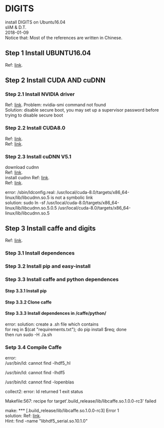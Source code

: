 # DIGITS
install DIGITS on Ubuntu16.04 <br />
sliM & D.T. <br />
2018-01-09 <br />
Notice that: Most of the references are written in Chinese.

## Step 1 Install UBUNTU16.04
Ref: [link](http://www.cnblogs.com/Duane/p/6776302.html"Chinese").
## Step 2 Install CUDA AND cuDNN
### Step 2.1 Install NVIDIA driver
Ref: [link](http://blog.csdn.net/cdwxx1234/article/details/75121562 "Chinese").
Problem: nvidia-smi command not found <br/>
Solution: disable secure boot, you may set up a supervisor password before trying to disable secure boot <br/>
### Step 2.2 Install CUDA8.0
Ref: [link](http://blog.csdn.net/cdwxx1234/article/details/75121562 "Chinese").<br/>
Ref: [link](http://blog.csdn.net/autocyz/article/details/52299889/ "Chinese").
### Step 2.3 Install cuDNN V5.1
download cudnn <br/>
Ref: [link](https://developer.nvidia.com/rdp/cudnn-archive "Chinese").<br/>
install cudnn
Ref: [link](http://blog.csdn.net/cdwxx1234/article/details/75121562 "Chinese").<br/>
Ref: [link](http://blog.csdn.net/jhszh418762259/article/details/52958287?locationNum=8&fps=1 "Chinese").<br/>

error: /sbin/ldconfig.real: /usr/local/cuda-8.0/targets/x86_64-linux/lib/libcudnn.so.5 is not a symbolic link <br/>
solution: sudo ln -sf /usr/local/cuda-8.0/targets/x86_64-linux/lib/libcudnn.so.5.0.5 /usr/local/cuda-8.0/targets/x86_64-linux/lib/libcudnn.so.5 <br/>
## Step 3 Install caffe and digits
Ref: [link](http://blog.csdn.net/cdwxx1234/article/details/76043638 "Chinese").<br/>

### Step 3.1 Install dependences
### Step 3.2 Install pip and easy-install
### Step 3.3 Install caffe and python dependences
#### Step 3.3.1 Install pip
#### Step 3.3.2 Clone caffe
#### Step 3.3.3 Install dependences in /caffe/python/
error: 
solution: create a .sh file which contains<br/>
for req in $(cat "requirements.txt"); do pip install $req; done <br/>
then run sudo -H ./a.sh
### Setp 3.4 Compile Caffe
error:<br/>
/usr/bin/ld: cannot find -lhdf5_hl<br/>

/usr/bin/ld: cannot find -lhdf5<br/>

/usr/bin/ld: cannot find -lopenblas<br/>

collect2: error: ld returned 1 exit status<br/>

Makefile:567: recipe for target'.build_release/lib/libcaffe.so.1.0.0-rc3' failed<br/>

make: *** [.build_release/lib/libcaffe.so.1.0.0-rc3] Error 1<br/>
solution: Ref: [link](http://blog.csdn.net/cdwxx1234/article/details/75136657 "Chinese").<br/>
Hint: find -name "libhdf5_serial.so.10.1.0"








